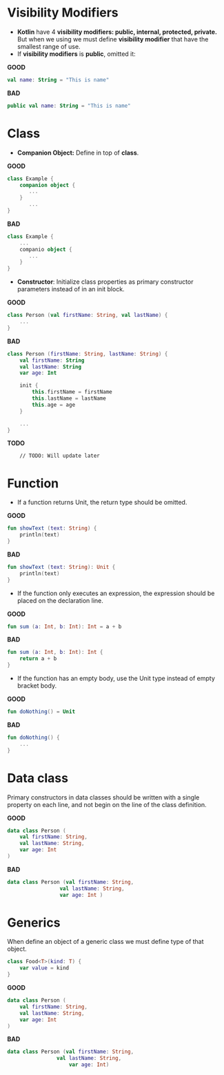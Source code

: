# Visibility Modifiers

- **Kotlin** have 4 **visibility modifiers: public, internal, protected, private.** But when we using we must define **visibility modifier** that have the smallest range of use.
- If **visibility modifiers** is **public**, omitted it:

**GOOD**

~~~kotlin
val name: String = "This is name"
~~~
**BAD**

~~~kotlin
public val name: String = "This is name"
~~~

# Class
- **Companion Object:** Define in top of **class**.

**GOOD**

~~~kotlin
class Example {
	companion object {
       ...
    }
       ...
}
~~~
**BAD**

~~~kotlin
class Example {
    ...
    companio object {
       ...
    }
}
~~~
- **Constructor**: Initialize class properties as primary constructor parameters instead of in an init block.

**GOOD**

~~~kotlin
class Person (val firstName: String, val lastName) {
    ...
}
~~~
**BAD**

~~~kotlin
class Person (firstName: String, lastName: String) {
  	val firstName: String
  	val lastName: String
  	var age: Int

  	init {
    	this.firstName = firstName
    	this.lastName = lastName
    	this.age = age
  	}

  	...
}
~~~
**TODO**

~~~
	// TODO: Will update later
~~~

# Function
 
- If a function returns Unit, the return type should be omitted.

**GOOD**

~~~kotlin
fun showText (text: String) {
   	println(text)
}
~~~
**BAD**

~~~kotlin
fun showText (text: String): Unit {
    println(text)
}
~~~
- If the function only executes an expression, the expression should be placed on the declaration line.

**GOOD**

~~~kotlin
fun sum (a: Int, b: Int): Int = a + b
~~~
**BAD**

~~~kotlin
fun sum (a: Int, b: Int): Int {
 	return a + b
}
~~~
- If the function has an empty body, use the Unit type instead of empty bracket body.

**GOOD**

~~~kotlin
fun doNothing() = Unit
~~~
**BAD**

~~~kotlin
fun doNothing() {
	...
}
~~~ 
# Data class
Primary constructors in data classes should be written with a single property on each line, and not begin on the line of the class definition.

**GOOD**

~~~kotlin
data class Person (
 	val firstName: String,
  	val lastName: String,
   	var age: Int
)
~~~
**BAD**

~~~kotlin
data class Person (val firstName: String,
                 val lastName: String,
                 var age: Int )
~~~ 
# Generics
When define an object of a generic class we must define type of that object.

~~~kotlin
class Food<T>(kind: T) {
	var value = kind
}
~~~
**GOOD**

~~~kotlin
data class Person (
 	val firstName: String,
  	val lastName: String,
   	var age: Int
)
~~~
**BAD**

~~~kotlin
data class Person (val firstName: String,
              	val lastName: String,
                	var age: Int)
~~~ 
